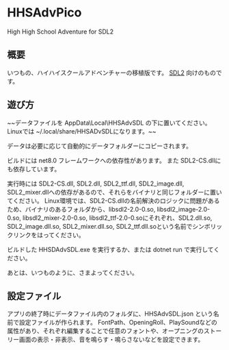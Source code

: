 # HHSAdvPico
High High School Adventure for SDL2

## 概要
いつもの、ハイハイスクールアドベンチャーの移植版です。
[SDL2](https://github.com/libsdl-org/SDL.git) 向けのものです。

## 遊び方

~~データファイルを AppData\Local\HHSAdvSDL の下に置いてください。
Linuxでは ~/.local/share/HHSADvSDLになります。~~

データは必要に応じて自動的にデータフォルダーにコピーされます。

ビルドには net8.0 フレームワークへの依存性があります。
また SDL2-CS.dllにも依存しています。

実行時には SDL2-CS.dll, SDL2.dll, SDL2_ttf.dll, SDL2_image.dll, SDL2_mixer.dllへの依存があるので、それらをバイナリと同じフォルダーに置いてください。
Linux環境では、SDL2-CS.dllの名前解決のロジックに問題があるため、バイナリのあるフォルダから、libsdl2-2.0-0.so, libsdl2_image-2.0-0.so, libsdl2_mixer-2.0-0.so, libsdl2_ttf-2.0-0.soにそれぞれ、SDL2.dll.so, SDL2_image.dll.so, SDL2_mixer.dll.so, SDL2_ttf.dll.soという名前でシンボリックリンクをはってください。

ビルドした HHSDAdvSDL.exe を実行するか、または dotnet run で実行してください。

あとは、いつものように、さまよってください。

## 設定ファイル
アプリの終了時にデータファイル内のフォルダに、HHSAdvSDL.json という名前で設定ファイルが作られます。
FontPath、OpeningRoll、PlaySoundなどの属性があり、それぞれ編集することで任意のフォントや、オープニングのストーリー画面の表示・非表示、音を鳴らす・鳴らさないなどを設定できます。


